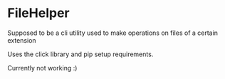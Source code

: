 # FileHelper

Supposed to be a cli utility used to make operations on files of a certain extension

Uses the click library and pip setup requirements.

Currently not working :)